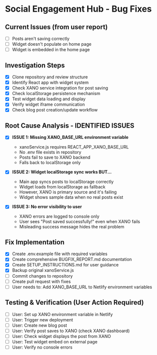 # Social Engagement Hub - Bug Fixes

## Current Issues (from user report)
- [ ] Posts aren't saving correctly
- [ ] Widget doesn't populate on home page
- [ ] Widget is embedded in the home page

## Investigation Steps
- [x] Clone repository and review structure
- [x] Identify React app with widget system
- [x] Check XANO service integration for post saving
- [x] Check localStorage persistence mechanism
- [x] Test widget data loading and display
- [x] Verify widget iframe communication
- [x] Check blog post creation/update workflow

## Root Cause Analysis - IDENTIFIED ISSUES
- [x] **ISSUE 1: Missing XANO_BASE_URL environment variable**
  - xanoService.js requires REACT_APP_XANO_BASE_URL
  - No .env file exists in repository
  - Posts fail to save to XANO backend
  - Falls back to localStorage only

- [x] **ISSUE 2: Widget localStorage sync works BUT...**
  - Main app syncs posts to localStorage correctly
  - Widget loads from localStorage as fallback
  - However, XANO is primary source and it's failing
  - Widget shows sample data when no real posts exist

- [x] **ISSUE 3: No error visibility to user**
  - XANO errors are logged to console only
  - User sees "Post saved successfully!" even when XANO fails
  - Misleading success message hides the real problem

## Fix Implementation
- [x] Create .env.example file with required variables
- [x] Create comprehensive BUGFIX_REPORT.md documentation
- [x] Create SETUP_INSTRUCTIONS.md for user guidance
- [x] Backup original xanoService.js
- [ ] Commit changes to repository
- [ ] Create pull request with fixes
- [ ] User needs to: Add XANO_BASE_URL to Netlify environment variables

## Testing & Verification (User Action Required)
- [ ] User: Set up XANO environment variable in Netlify
- [ ] User: Trigger new deployment
- [ ] User: Create new blog post
- [ ] User: Verify post saves to XANO (check XANO dashboard)
- [ ] User: Check widget displays the post from XANO
- [ ] User: Test widget embed on external page
- [ ] User: Verify no console errors